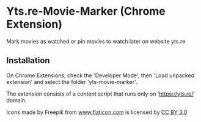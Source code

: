 Yts.re-Movie-Marker (Chrome Extension)
======================================

Mark movies as watched or pin movies to watch later on website yts.re

Installation
-------------

On Chrome Extensions, check the 'Developer Mode', then 'Load unpacked extension'
and select the folder 'yts-movie-marker'.

The extension consists of a content script that runs only on 'https://yts.re/'
domain.

<div>Icons made by Freepik from 
<a href="http://www.flaticon.com" title="Flaticon">www.flaticon.com</a> 
is licensed by <a href="http://creativecommons.org/licenses/by/3.0/" 
title="Creative Commons BY 3.0">CC BY 3.0</a></div>
